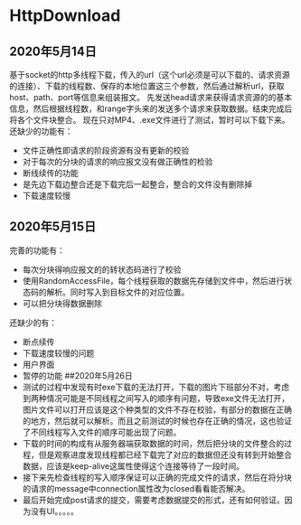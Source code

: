# HttpDownload
## 2020年5月14日
  基于socket的http多线程下载，传入的url（这个url必须是可以下载的、请求资源的连接）、下载的线程数、保存的本地位置这三个参数，然后通过解析url，获取host、path、port等信息来组装报文。
  先发送head请求来获得请求资源的的基本信息，然后根据线程数，和range字头来的发送多个请求来获取数据。结束完成后将各个文件块整合。
  现在只对MP4、.exe文件进行了测试，暂时可以下载下来。
  还缺少的功能有：
- 文件正确性即请求的阶段资源有没有更新的校验
- 对于每次的分块的请求的响应报文没有做正确性的检验
- 断线续传的功能
- 是先边下载边整合还是下载完后一起整合，整合的文件没有删除掉
- 下载速度较慢
## 2020年5月15日
 完善的功能有：
 - 每次分块得响应报文的的转状态码进行了校验
 - 使用RandomAccessFile，每个线程获取的数据先存储到文件中，然后进行状态码的解析。同时写入到目标文件的对应位置。
 - 可以把分块得数据删除
 
 还缺少的有：
 - 断点续传
 - 下载速度较慢的问题
 - 用户界面
 - 暂停的功能
##2020年5月26日
- 测试的过程中发现有时exe下载的无法打开，下载的图片下班部分不对，考虑到两种情况可能是不同线程之间写入的顺序有问题，导致exe文件无法打开，图片文件可以打开应该是这个种类型的文件不存在校验，有部分的数据在正确的地方，然后就可以解析。而且之前测试的时候也存在正确的情况，这也验证了不同线程写入文件的顺序可能出现了问题。
- 下载的时间的构成有从服务器端获取数据的时间，然后把分块的文件整合的过程，但是观察进度发现线程都已经下载完了对应的数据但还没有转到开始整合数据，应该是keep-alive这属性使得这个连接等待了一段时间。
- 接下来先检查线程的写入顺序保证可以正确的完成文件的请求，然后在将分块的请求的message中connection属性改为closed看看能否解决。
- 最后开始完成post请求的提交，需要考虑数据提交的形式，还有如何验证。因为没有UI。。。。。

